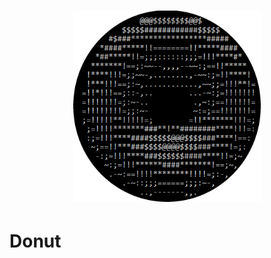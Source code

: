 <h1 align="center">
  <img src="https://github.com/TylerMoser/Donut/blob/master/donut.png" alt="App Icon" width="300">
  <br>
</h1>

# Donut
